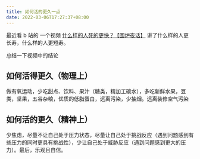 ```yaml
---
title: 如何活的更久一点
date: 2022-03-06T17:27:37+08:00
---
```


最近看 b 站的 一个视频 [什么样的人死的更快？【围炉夜话】](https://www.bilibili.com/video/BV1f34y1r7Lt) 讲了什么样的人更长寿，什么样的人更短寿。

总结一下视频中的结论

## 如何活得更久（物理上）

做有氧运动，少吃甜点、饮料、果汁（糖类，精加工碳水），多吃新鲜水果，豆类，坚果，五谷杂粮，优质的低脂蛋白，远离污染，少抽烟。远离装修空气污染

## 如何活的更久（精神上）

少焦虑，尽量不让自己处于压力状态，尽量让自己处于挑战反应（遇到问题感到有些压力的同时更具有挑战性），少让自己处于威胁反应（遇到问题感到更大的压力）。最后，乐观且自信。